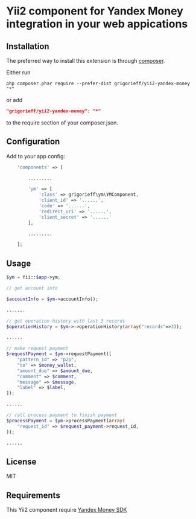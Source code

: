Yii2 component for Yandex Money integration in your web appications
===================================================================

Installation
------------

The preferred way to install this extension is through [composer](http://getcomposer.org/download/).

Either run

```
php composer.phar require --prefer-dist grigorieff/yii2-yandex-money "*"
```

or add

```json
"grigorieff/yii2-yandex-money": "*"
```

to the require section of your composer.json.

Configuration
------------

Add to your app config:

```php
    'components' => [

        .........

        'ym' => [
            'class' => grigorieff\ym\YMComponent,
            'client_id' => '......',
            'code' => '......',
            'redirect_uri' => '......',
            'client_secret' => '......'
        ],

        .........

    ];
```

Usage
-----

```php
$ym = Yii::$app->ym;

// get account info

$accountInfo = $ym->accountInfo();

.......

// get operation history with last 3 records
$operationHistory = $ym->->operationHistory(array("records"=>3));

......

// make request payment
$requestPayment = $ym->requestPayment([
    "pattern_id" => "p2p",
    "to" => $money_wallet,
    "amount_due" => $amount_due,
    "comment" => $comment,
    "message" => $message,
    "label" => $label,
]);

......

// call process payment to finish payment
$processPayment = $ym->processPayment(array(
    "request_id" => $request_payment->request_id,
));

......

```

License
-------

MIT

Requirements
------------
This Yii2 component require [Yandex Money SDK][1]


[1]:https://github.com/yandex-money/yandex-money-sdk-php